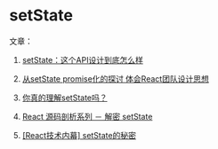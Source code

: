# setState

文章：
1. [setState：这个API设计到底怎么样](https://zhuanlan.zhihu.com/p/25954470)

2. [从setState promise化的探讨 体会React团队设计思想](https://zhuanlan.zhihu.com/p/28905707)

3. [你真的理解setState吗？](https://zhuanlan.zhihu.com/p/39512941)

4. [React 源码剖析系列 － 解密 setState](https://zhuanlan.zhihu.com/p/20328570)

5. [[React技术内幕] setState的秘密](https://juejin.im/post/599b8f066fb9a0247637d61b#heading-1)
